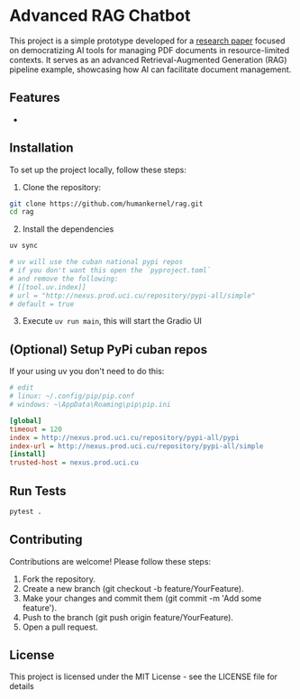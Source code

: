 # Advanced RAG Chatbot 

This project is a simple prototype developed for a [research paper](https://github.com/humankernel/rag-paper/blob/main/rcci_template.pdf) focused on democratizing AI tools for managing PDF documents in resource-limited contexts. It serves as an advanced Retrieval-Augmented Generation (RAG) pipeline example, showcasing how AI can facilitate document management.


## Features

- 

## Installation

To set up the project locally, follow these steps:

1. Clone the repository:

```bash
git clone https://github.com/humankernel/rag.git
cd rag
```

2. Install the dependencies

```sh
uv sync

# uv will use the cuban national pypi repos 
# if you don't want this open the `pyproject.toml`
# and remove the following:
# [[tool.uv.index]]
# url = "http://nexus.prod.uci.cu/repository/pypi-all/simple"
# default = true
```

3. Execute `uv run main`, this will start the Gradio UI

## (Optional) Setup PyPi cuban repos

If your using uv you don't need to do this:

```ini
# edit
# linux: ~/.config/pip/pip.conf
# windows: ~\AppData\Roaming\pip\pip.ini

[global]
timeout = 120
index = http://nexus.prod.uci.cu/repository/pypi-all/pypi
index-url = http://nexus.prod.uci.cu/repository/pypi-all/simple
[install]
trusted-host = nexus.prod.uci.cu
```


## Run Tests

```sh
pytest .
```

## Contributing

Contributions are welcome! Please follow these steps:

1. Fork the repository.
2. Create a new branch (git checkout -b feature/YourFeature).
3. Make your changes and commit them (git commit -m 'Add some feature').
4. Push to the branch (git push origin feature/YourFeature).
5. Open a pull request.

## License
This project is licensed under the MIT License - see the LICENSE file for details
